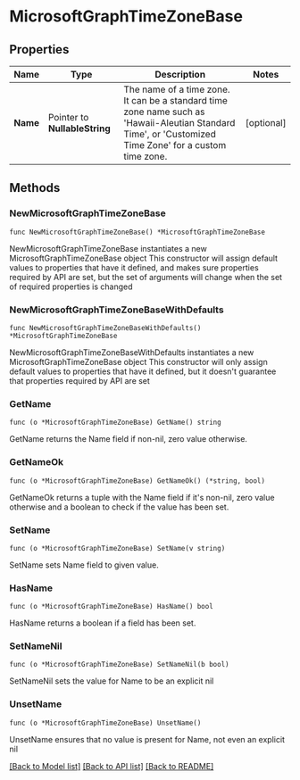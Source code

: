 # MicrosoftGraphTimeZoneBase

## Properties

Name | Type | Description | Notes
------------ | ------------- | ------------- | -------------
**Name** | Pointer to **NullableString** | The name of a time zone. It can be a standard time zone name such as &#39;Hawaii-Aleutian Standard Time&#39;, or &#39;Customized Time Zone&#39; for a custom time zone. | [optional] 

## Methods

### NewMicrosoftGraphTimeZoneBase

`func NewMicrosoftGraphTimeZoneBase() *MicrosoftGraphTimeZoneBase`

NewMicrosoftGraphTimeZoneBase instantiates a new MicrosoftGraphTimeZoneBase object
This constructor will assign default values to properties that have it defined,
and makes sure properties required by API are set, but the set of arguments
will change when the set of required properties is changed

### NewMicrosoftGraphTimeZoneBaseWithDefaults

`func NewMicrosoftGraphTimeZoneBaseWithDefaults() *MicrosoftGraphTimeZoneBase`

NewMicrosoftGraphTimeZoneBaseWithDefaults instantiates a new MicrosoftGraphTimeZoneBase object
This constructor will only assign default values to properties that have it defined,
but it doesn't guarantee that properties required by API are set

### GetName

`func (o *MicrosoftGraphTimeZoneBase) GetName() string`

GetName returns the Name field if non-nil, zero value otherwise.

### GetNameOk

`func (o *MicrosoftGraphTimeZoneBase) GetNameOk() (*string, bool)`

GetNameOk returns a tuple with the Name field if it's non-nil, zero value otherwise
and a boolean to check if the value has been set.

### SetName

`func (o *MicrosoftGraphTimeZoneBase) SetName(v string)`

SetName sets Name field to given value.

### HasName

`func (o *MicrosoftGraphTimeZoneBase) HasName() bool`

HasName returns a boolean if a field has been set.

### SetNameNil

`func (o *MicrosoftGraphTimeZoneBase) SetNameNil(b bool)`

 SetNameNil sets the value for Name to be an explicit nil

### UnsetName
`func (o *MicrosoftGraphTimeZoneBase) UnsetName()`

UnsetName ensures that no value is present for Name, not even an explicit nil

[[Back to Model list]](../README.md#documentation-for-models) [[Back to API list]](../README.md#documentation-for-api-endpoints) [[Back to README]](../README.md)


